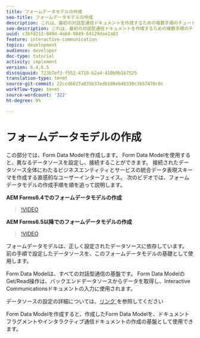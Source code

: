 ```yaml
---
title: フォームデータモデルの作成
seo-title: フォームデータモデルの作成
description: これは、最初の対話型通信ドキュメントを作成するための複数手順のチュートリアルの3つ目の部分です。 この部分では、Form Data Modelを作成します。 Form Data Modelを使用すると、異なるデータソースを構成し、接続できます。直感的なユーザーインターフェイスで、接続されたデータソース全体でビジネスエンティティとサービスの統合データ表現スキーマを作成できます。次のビデオでは、Form Data Modelの作成手順を説明します。
seo-description: これは、最初の対話型通信ドキュメントを作成するための複数手順のチュートリアルの3つ目の部分です。 この部分では、Form Data Modelを作成します。 Form Data Modelを使用すると、異なるデータソースを構成し、接続できます。直感的なインターフェイスにより、接続されたデータソース間でビジネスエンティティとサービスの統合データ表現スキーマを作成できます。 次のビデオでは、フォームデータモデルの作成手順を順を追って説明します。
uuid: c3bfd212-049d-4abd-9849-64129dae2a83
feature: interactive-communication
topics: development
audience: developer
doc-type: tutorial
activity: implement
version: 6.4,6.5
discoiquuid: 723b7ef3-f552-4710-b2a4-410b0b1b7525
translation-type: tm+mt
source-git-commit: 22ccd6627a035b37edb180eb4633bc3b57470c0c
workflow-type: tm+mt
source-wordcount: '322'
ht-degree: 0%

---
```



# フォームデータモデルの作成

この部分では、Form Data Modelを作成します。 Form Data Modelを使用すると、異なるデータソースを設定し、接続することができます。 接続されたデータソース全体にわたるビジネスエンティティとサービスの統合データ表現スキーマを作成する直感的なユーザーインターフェイス。 次のビデオでは、フォームデータモデルの作成手順を順を追って説明します。

**AEM Forms6.4でのフォームデータモデルの作成**
>[!VIDEO](https://video.tv.adobe.com/v/27763/?quality=9&learn=on)

**AEM Forms6.5以降でのフォームデータモデルの作成**
>[!VIDEO](https://video.tv.adobe.com/v/27765?quality=9&learn=on)

フォームデータモデルは、正しく設定されたデータソースに依存しています。 前の手順で設定したデータソースを、このフォームデータモデルの基礎として使用します。

Form Data Modelは、すべての対話型通信の基盤です。 Form Data ModelのGet/Read操作は、バックエンドデータソースからデータを取得し、Interactive Communicationsドキュメントの入力に使用されます。

データソースの設定の詳細については、[リンク`](parttwo.md)を参照してください

Form Data Modelを作成すると、作成したForm Data Modelを、ドキュメントフラグメントやインタラクティブ通信ドキュメントの作成の基盤として使用できます。

